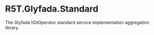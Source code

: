 # R5T.Glyfada.Standard
The Glyfada IGitOperator standard service implementation aggregation library.
